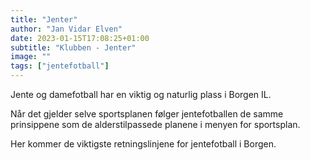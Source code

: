 ```yaml
---
title: "Jenter"
author: "Jan Vidar Elven"
date: 2023-01-15T17:08:25+01:00
subtitle: "Klubben - Jenter"
image: ""
tags: ["jentefotball"]
---
```


Jente og damefotball har en viktig og naturlig plass i Borgen IL. 

Når det gjelder selve sportsplanen følger jentefotballen de samme prinsippene som de alderstilpassede planene i menyen for sportsplan.

Her kommer de viktigste retningslinjene for jentefotball i Borgen.
